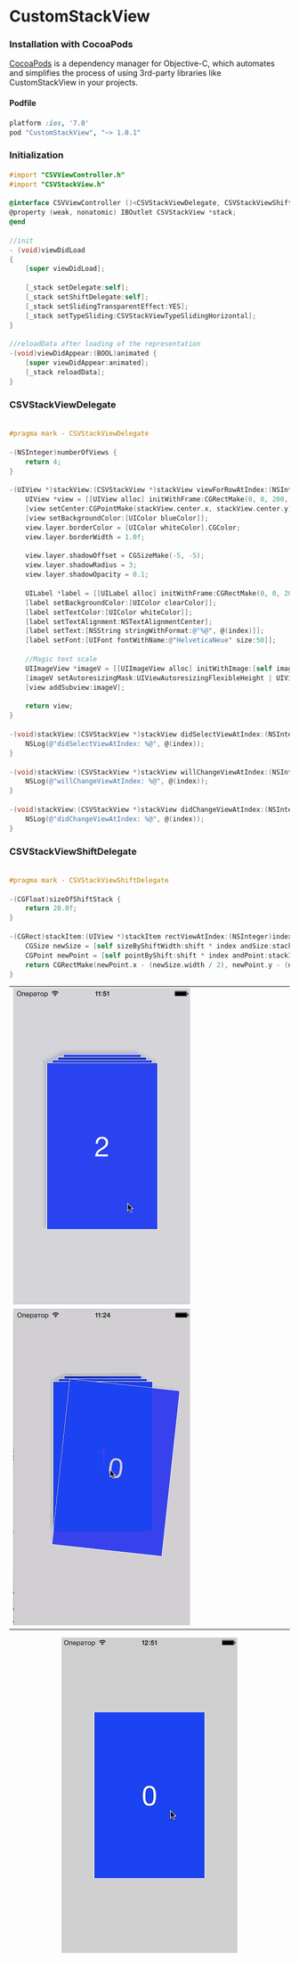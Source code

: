 CustomStackView
===============

### Installation with CocoaPods

[CocoaPods](http://cocoapods.org) is a dependency manager for Objective-C, which automates and simplifies the process of using 3rd-party libraries like CustomStackView in your projects.

#### Podfile

```ruby
platform :ios, '7.0'
pod "CustomStackView", "~> 1.0.1"
```

### Initialization
```objective-c
#import "CSVViewController.h"
#import "CSVStackView.h"

@interface CSVViewController ()<CSVStackViewDelegate, CSVStackViewShiftDelegate>
@property (weak, nonatomic) IBOutlet CSVStackView *stack;
@end

//init
- (void)viewDidLoad
{
    [super viewDidLoad];
    
    [_stack setDelegate:self];
    [_stack setShiftDelegate:self];
    [_stack setSlidingTransparentEffect:YES];
    [_stack setTypeSliding:CSVStackViewTypeSlidingHorizontal];
}

//reloadData after loading of the representation
-(void)viewDidAppear:(BOOL)animated {
    [super viewDidAppear:animated];
    [_stack reloadData];
}
```

### CSVStackViewDelegate

```objective-c

#pragma mark - CSVStackViewDelegate

-(NSInteger)numberOfViews {
    return 4;
}

-(UIView *)stackView:(CSVStackView *)stackView viewForRowAtIndex:(NSInteger)index {
    UIView *view = [[UIView alloc] initWithFrame:CGRectMake(0, 0, 200, 300)];
    [view setCenter:CGPointMake(stackView.center.x, stackView.center.y) ];
    [view setBackgroundColor:[UIColor blueColor]];
    view.layer.borderColor = [UIColor whiteColor].CGColor;
    view.layer.borderWidth = 1.0f;
    
    view.layer.shadowOffset = CGSizeMake(-5, -5);
    view.layer.shadowRadius = 3;
    view.layer.shadowOpacity = 0.1;
    
    UILabel *label = [[UILabel alloc] initWithFrame:CGRectMake(0, 0, 200, 300)];
    [label setBackgroundColor:[UIColor clearColor]];
    [label setTextColor:[UIColor whiteColor]];
    [label setTextAlignment:NSTextAlignmentCenter];
    [label setText:[NSString stringWithFormat:@"%@", @(index)]];
    [label setFont:[UIFont fontWithName:@"HelveticaNeue" size:50]];
    
    //Magic text scale
    UIImageView *imageV = [[UIImageView alloc] initWithImage:[self imageFromView:label]];
    [imageV setAutoresizingMask:UIViewAutoresizingFlexibleHeight | UIViewAutoresizingFlexibleWidth];
    [view addSubview:imageV];
    
    return view;
}

-(void)stackView:(CSVStackView *)stackView didSelectViewAtIndex:(NSInteger)index {
    NSLog(@"didSelectViewAtIndex: %@", @(index));
}

-(void)stackView:(CSVStackView *)stackView willChangeViewAtIndex:(NSInteger)index {
    NSLog(@"willChangeViewAtIndex: %@", @(index));
}

-(void)stackView:(CSVStackView *)stackView didChangeViewAtIndex:(NSInteger)index {
    NSLog(@"didChangeViewAtIndex: %@", @(index));
}

```

### CSVStackViewShiftDelegate

```objective-c

#pragma mark - CSVStackViewShiftDelegate

-(CGFloat)sizeOfShiftStack {
    return 20.0f;
}

-(CGRect)stackItem:(UIView *)stackItem rectViewAtIndex:(NSInteger)index andShift:(CGFloat)shift {
    CGSize newSize = [self sizeByShiftWidth:shift * index andSize:stackItem.frame.size];
    CGPoint newPoint = [self pointByShift:shift * index andPoint:stackItem.center];
    return CGRectMake(newPoint.x - (newSize.width / 2), newPoint.y - (newSize.height / 2), newSize.width, newSize.height);
}

```

<table>
    <tr>
        <td width="500px"><img src="https://raw.githubusercontent.com/Djecksan/CustomStackView/master/Images/defaultAlpha.gif" alt="CustomStackView" title="CustomStackView"></td>
        <td><img src="https://raw.githubusercontent.com/Djecksan/CustomStackView/master/Images/default.gif" alt="CustomStackView" title="CustomStackView"></td>
    </tr>
     <tr>
        <td><img src="https://raw.githubusercontent.com/Djecksan/CustomStackView/master/Images/horizontalAlpha.gif" alt="CustomStackView" title="CustomStackView"></td>
        <td><img src="https://raw.githubusercontent.com/Djecksan/CustomStackView/master/Images/horizontalNoAlpha.gif" alt="CustomStackView" title="CustomStackView"></td>
    </tr>
</table>


<p align="center" >
  <img src="https://raw.githubusercontent.com/Djecksan/CustomStackView/master/Images/noShiftHorizontalAlpha.gif" alt="CustomStackView" title="CustomStackView">
</p>
